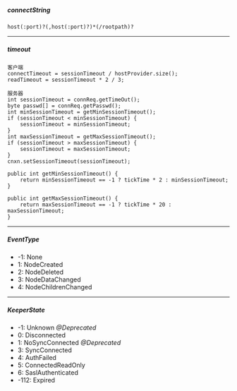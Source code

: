 
##### connectString
    host(:port)?(,host(:port)?)*(/rootpath)?

***

##### timeout
    客户端
    connectTimeout = sessionTimeout / hostProvider.size();
    readTimeout = sessionTimeout * 2 / 3;
    
    服务器
    int sessionTimeout = connReq.getTimeOut();
    byte passwd[] = connReq.getPasswd();
    int minSessionTimeout = getMinSessionTimeout();
    if (sessionTimeout < minSessionTimeout) {
        sessionTimeout = minSessionTimeout;
    }
    int maxSessionTimeout = getMaxSessionTimeout();
    if (sessionTimeout > maxSessionTimeout) {
        sessionTimeout = maxSessionTimeout;
    }
    cnxn.setSessionTimeout(sessionTimeout);
    
    public int getMinSessionTimeout() {
        return minSessionTimeout == -1 ? tickTime * 2 : minSessionTimeout;
    }

    public int getMaxSessionTimeout() {
        return maxSessionTimeout == -1 ? tickTime * 20 : maxSessionTimeout;
    }

***

##### EventType
* -1: None
* 1: NodeCreated
* 2: NodeDeleted
* 3: NodeDataChanged
* 4: NodeChildrenChanged

***

##### KeeperState
* -1: Unknown *@Deprecated*
* 0: Disconnected
* 1: NoSyncConnected *@Deprecated*
* 3: SyncConnected
* 4: AuthFailed
* 5: ConnectedReadOnly
* 6: SaslAuthenticated
* -112: Expired